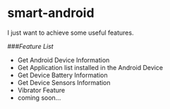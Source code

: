 smart-android
=====================
I just want to achieve some useful features. 

###_Feature List_  
* Get Android Device Information  
* Get Application list installed in the Android Device  
* Get Device Battery Information  
* Get Device Sensors Information  
* Vibrator Feature  
* coming soon...
